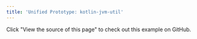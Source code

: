 ```yaml
---
title: 'Unified Prototype: kotlin-jvm-util'
---
```


Click "View the source of this page" to check out this example on GitHub.
